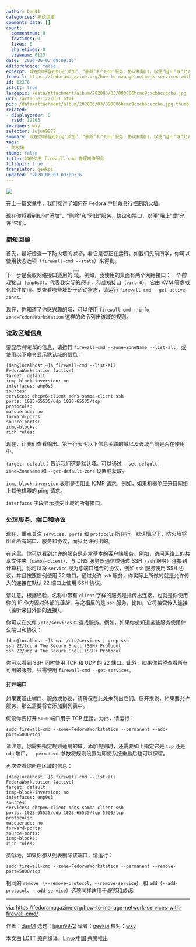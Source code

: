 ```yaml
---
author: Dan01
categories: 系统运维
comments_data: []
count:
  commentnum: 0
  favtimes: 0
  likes: 0
  sharetimes: 0
  viewnum: 6123
date: '2020-06-03 09:09:16'
editorchoice: false
excerpt: 现在你将看到如何“添加”、“删除”和“列出”服务、协议和端口，以便“阻止”或“允许”它们。
fromurl: https://fedoramagazine.org/how-to-manage-network-services-with-firewall-cmd/
id: 12276
islctt: true
largepic: /data/attachment/album/202006/03/090806hcmc9cxcbbcuccbe.jpg
url: /article-12276-1.html
pic: /data/attachment/album/202006/03/090806hcmc9cxcbbcuccbe.jpg.thumb.jpg
related:
- displayorder: 0
  raid: 12103
reviewer: wxy
selector: lujun9972
summary: 现在你将看到如何“添加”、“删除”和“列出”服务、协议和端口，以便“阻止”或“允许”它们。
tags:
- 防火墙
thumb: false
title: 如何使用 firewall-cmd 管理网络服务
titlepic: true
translator: geekpi
updated: '2020-06-03 09:09:16'
---
```


![](/data/attachment/album/202006/03/090806hcmc9cxcbbcuccbe.jpg)


在上一篇文章中，我们探讨了如何在 Fedora 中[用命令行控制防火墙](/article-12103-1.html)。


现在你将看到如何“添加”、“删除”和“列出”服务、协议和端口，以便“阻止”或“允许”它们。


### 简短回顾


首先，最好检查一下防火墙的*状态*，看它是否正在运行。如我们先前所学，你可以使用状态选项（`firewall-cmd ‐‐state`）来得到。


下一步是获取网络接口适用的<ruby> 域 <rt>  zone </rt></ruby>。例如，我使用的桌面有两个网络接口：一个*物理*接口（`enp0s3`），代表我实际的*网卡*，和*虚拟*接口（`virbr0`），它由 KVM 等虚拟化软件使用。要查看哪些域处于活动状态，请运行 `firewall-cmd ‐‐get-active-zones`。


现在，你知道了你感兴趣的域，可以使用 `firewall-cmd ‐‐info-zone=FedoraWorkstation` 这样的命令列出该域的规则。


### 读取区域信息


要显示*特定域*的信息，请运行 `firewall-cmd ‐‐zone=ZoneName ‐‐list-all`，或使用以下命令显示默认域的信息：



```
[dan@localhost ~]$ firewall-cmd --list-all
FedoraWorkstation (active)
target: default
icmp-block-inversion: no
interfaces: enp0s3
sources:
services: dhcpv6-client mdns samba-client ssh
ports: 1025-65535/udp 1025-65535/tcp
protocols:
masquerade: no
forward-ports:
source-ports:
icmp-blocks:
rich rules:
```

现在，让我们查看输出。第一行表明以下信息关联的域以及该域当前是否在使用中。


`target: default`：告诉我们这是默认域。可以通过 `‐‐set-default-zone=ZoneName` 和 `‐‐get-default-zone` 设置或获取。


`icmp-block-inversion` 表明是否阻止 [ICMP](https://en.wikipedia.org/wiki/Internet_Control_Message_Protocol) 请求。例如，如果机器响应来自网络上其他机器的 ping 请求。


`interfaces` 字段显示接受此域的所有接口。


### 处理服务、端口和协议


现在，重点关注 `services`、`ports` 和 `protocols` 所在行。默认情况下，防火墙将阻止所有端口、服务和协议，而只允许列出的。


在这里，你可以看到允许的服务是非常基本的客户端服务。例如，访问网络上的共享文件夹（`samba-client`）、与 DNS 服务器通信或通过 SSH（`ssh` 服务）连接到计算机。你可以将 `service` 视为与端口组合的协议，例如 `ssh` 服务使用 SSH 协议，并且按照惯例使用 22 端口。通过允许 `ssh` 服务，你实际上所做的就是允许传入的连接在默认 22 端口上使用 SSH 协议。


请注意，根据经验，名称中带有 `client` 字样的服务是指传出连接，也就是你使用你的 IP 作为源对外部的*连接*，与之相反的是 `ssh` 服务，比如，它将接受传入连接（监听来自外部的连接）。


你可以在文件 `/etc/services` 中查找服务。例如，如果你想知道这些服务使用什么端口和协议：



```
[dan@localhost ~]$ cat /etc/services | grep ssh
ssh 22/tcp # The Secure Shell (SSH) Protocol
ssh 22/udp # The Secure Shell (SSH) Protocol
```

你可以看到 SSH 同时使用 TCP 和 UDP 的 22 端口。此外，如果你希望查看所有可用的服务，只需使用 `firewall-cmd --get-services`。


#### 打开端口


如果要阻止端口、服务或协议，请确保在此处未列出它们。展开来说，如果要允许服务，那么需要将它添加到列表中。


假设你要打开 `5000` 端口用于 TCP 连接。为此，请运行：



```
sudo firewall-cmd --zone=FedorwaWorkstation --permanent --add-port=5000/tcp
```

请注意，你需要指定规则适用的域。添加规则时，还需要如上指定它是 `tcp` 还是 `udp` 端口。`--permanent` 参数将规则设置为即使系统重启后也可以保留。


再次查看你所在区域的信息：



```
[dan@localhost ~]$ firewall-cmd --list-all
FedoraWorkstation (active)
target: default
icmp-block-inversion: no
interfaces: enp0s3
sources:
services: dhcpv6-client mdns samba-client ssh
ports: 1025-65535/udp 1025-65535/tcp 5000/tcp
protocols:
masquerade: no
forward-ports:
source-ports:
icmp-blocks:
rich rules:
```

类似地，如果你想从列表删除该端口，请运行：



```
sudo firewall-cmd --zone=FedorwaWorkstation --permanent --remove-port=5000/tcp
```

相同的 `remove` （`‐‐remove-protocol`、`‐‐remove-service`） 和 `add`（`‐‐add-protocol`、`‐‐add-service`）选项同样适用于*服务*和*协议*。




---


via: <https://fedoramagazine.org/how-to-manage-network-services-with-firewall-cmd/>


作者：[dan01](https://fedoramagazine.org/author/dan01/) 选题：[lujun9972](https://github.com/lujun9972) 译者：[geekpi](https://github.com/geekpi) 校对：[wxy](https://github.com/wxy)


本文由 [LCTT](https://github.com/LCTT/TranslateProject) 原创编译，[Linux中国](https://linux.cn/) 荣誉推出